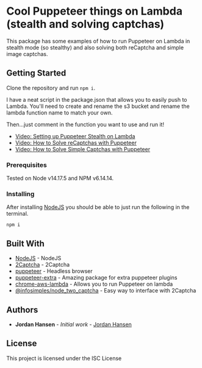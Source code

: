 # Cool Puppeteer things on Lambda (stealth and solving captchas)

This package has some examples of how to run Puppeteer on Lambda in stealth mode (so stealthy) and also solving both reCaptcha and simple image captchas.

## Getting Started

Clone the repository and run `npm i`.

I have a neat script in the package.json that allows you to easily push to Lambda. You'll need to create and rename the s3 bucket and rename the lambda function name to match your own.

Then...just comment in the function you want to use and run it!

* [Video: Setting up Puppeteer Stealth on Lambda](https://www.youtube.com/watch?v=pkqIEv9i1KY)
* [Video: How to Solve reCaptchas with Puppeteer](https://www.youtube.com/watch?v=D52NjoZWn14)
* [Video: How to Solve Simple Captchas with Puppeteer](https://www.youtube.com/watch?v=r-ANFgW5Y3o)

### Prerequisites

Tested on Node v14.17.5 and NPM v6.14.14.

### Installing

After installing [NodeJS](https://nodejs.org/en/) you should be able to just run the following in the terminal.

```
npm i
```

## Built With

* [NodeJS](https://nodejs.org/en/) - NodeJS
* [2Captcha](https://2captcha.com?from=7390140) - 2Captcha
* [puppeteer](https://github.com/puppeteer/puppeteer) - Headless browser
* [puppeteer-extra](https://github.com/berstend/puppeteer-extra) - Amazing package for extra puppeteer plugins
* [chrome-aws-lambda](https://github.com/alixaxel/chrome-aws-lambda) - Allows you to run Puppeteer on lambda
* [@infosimples/node_two_captcha](https://github.com/infosimples/node_two_captcha) - Easy way to interface with 2Captcha

## Authors

* **Jordan Hansen** - *Initial work* - [Jordan Hansen](https://github.com/aarmora)


## License

This project is licensed under the ISC License
